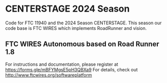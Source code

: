# CENTERSTAGE 2024 Season
Code for FTC 11940 and the 2024 Season CENTERSTAGE. This season our code base is FTC WIRES which implements RoadRunner and vision.

## FTC WIRES Autonomous based on Road Runner 1.8
For instructions and documentation, please register at https://forms.gle/mBFYMgsE5pH3QBXa9
For details, check out http://www.ftcwires.org/softwareplatform
